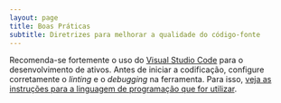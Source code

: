 ```yaml
---
layout: page
title: Boas Práticas
subtitle: Diretrizes para melhorar a qualidade do código-fonte
---
```


Recomenda-se fortemente o uso do [Visual Studio Code](https://code.visualstudio.com) para o desenvolvimento de ativos. Antes de iniciar a codificação, configure corretamente o _linting_ e o _debugging_ na ferramenta. Para isso, [veja as instruções para a linguagem de programação que for utilizar](https://code.visualstudio.com/docs/languages/overview).
